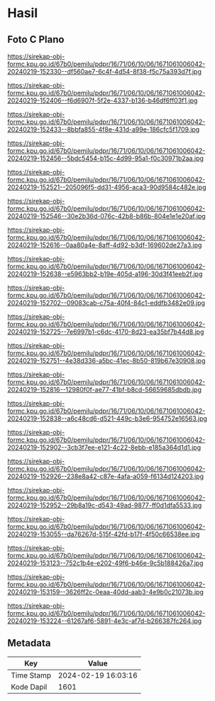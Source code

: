 # Hasil

## Foto C Plano

https://sirekap-obj-formc.kpu.go.id/67b0/pemilu/pdpr/16/71/06/10/06/1671061006042-20240219-152330--df560ae7-6c4f-4d54-8f38-f5c75a393d7f.jpg

https://sirekap-obj-formc.kpu.go.id/67b0/pemilu/pdpr/16/71/06/10/06/1671061006042-20240219-152406--f6d6907f-5f2e-4337-b136-b46df6ff03f1.jpg

https://sirekap-obj-formc.kpu.go.id/67b0/pemilu/pdpr/16/71/06/10/06/1671061006042-20240219-152433--8bbfa855-4f8e-431d-a99e-186cfc5f1709.jpg

https://sirekap-obj-formc.kpu.go.id/67b0/pemilu/pdpr/16/71/06/10/06/1671061006042-20240219-152456--5bdc5454-b15c-4d99-95a1-f0c30971b2aa.jpg

https://sirekap-obj-formc.kpu.go.id/67b0/pemilu/pdpr/16/71/06/10/06/1671061006042-20240219-152521--205096f5-dd31-4956-aca3-90d9584c482e.jpg

https://sirekap-obj-formc.kpu.go.id/67b0/pemilu/pdpr/16/71/06/10/06/1671061006042-20240219-152546--30e2b36d-076c-42b8-b86b-804e1e1e20af.jpg

https://sirekap-obj-formc.kpu.go.id/67b0/pemilu/pdpr/16/71/06/10/06/1671061006042-20240219-152616--0aa80a4e-8aff-4d92-b3df-169602de27a3.jpg

https://sirekap-obj-formc.kpu.go.id/67b0/pemilu/pdpr/16/71/06/10/06/1671061006042-20240219-152638--e5963bb2-b19e-405d-a196-30d3f41eeb2f.jpg

https://sirekap-obj-formc.kpu.go.id/67b0/pemilu/pdpr/16/71/06/10/06/1671061006042-20240219-152702--09083cab-c75a-40f4-84c1-eddfb3482e09.jpg

https://sirekap-obj-formc.kpu.go.id/67b0/pemilu/pdpr/16/71/06/10/06/1671061006042-20240219-152725--7e6997b1-c6dc-4170-8d23-ea35bf7b44d8.jpg

https://sirekap-obj-formc.kpu.go.id/67b0/pemilu/pdpr/16/71/06/10/06/1671061006042-20240219-152751--4e38d336-a5bc-41ec-8b50-819b67e30908.jpg

https://sirekap-obj-formc.kpu.go.id/67b0/pemilu/pdpr/16/71/06/10/06/1671061006042-20240219-152816--12980f0f-ae77-41bf-b8cd-56659685dbdb.jpg

https://sirekap-obj-formc.kpu.go.id/67b0/pemilu/pdpr/16/71/06/10/06/1671061006042-20240219-152838--a6c48cd6-d521-449c-b3e6-954752e16563.jpg

https://sirekap-obj-formc.kpu.go.id/67b0/pemilu/pdpr/16/71/06/10/06/1671061006042-20240219-152902--3cb3f7ee-e121-4c22-8ebb-e185a364d1d1.jpg

https://sirekap-obj-formc.kpu.go.id/67b0/pemilu/pdpr/16/71/06/10/06/1671061006042-20240219-152926--238e8a42-c87e-4afa-a059-f6134d124203.jpg

https://sirekap-obj-formc.kpu.go.id/67b0/pemilu/pdpr/16/71/06/10/06/1671061006042-20240219-152952--29b8a19c-d543-49ad-9877-ff0d1dfa5533.jpg

https://sirekap-obj-formc.kpu.go.id/67b0/pemilu/pdpr/16/71/06/10/06/1671061006042-20240219-153055--da76267d-515f-42fd-b17f-4f50c66538ee.jpg

https://sirekap-obj-formc.kpu.go.id/67b0/pemilu/pdpr/16/71/06/10/06/1671061006042-20240219-153123--752c1b4e-e202-49f6-b46e-9c5b188426a7.jpg

https://sirekap-obj-formc.kpu.go.id/67b0/pemilu/pdpr/16/71/06/10/06/1671061006042-20240219-153159--3626ff2c-0eaa-40dd-aab3-4e9b0c21073b.jpg

https://sirekap-obj-formc.kpu.go.id/67b0/pemilu/pdpr/16/71/06/10/06/1671061006042-20240219-153224--61267af6-5891-4e3c-af7d-b266387fc264.jpg


## Metadata

| Key        | Value               |
| ---------- | ------------------- |
| Time Stamp | 2024-02-19 16:03:16 |
| Kode Dapil | 1601                |



